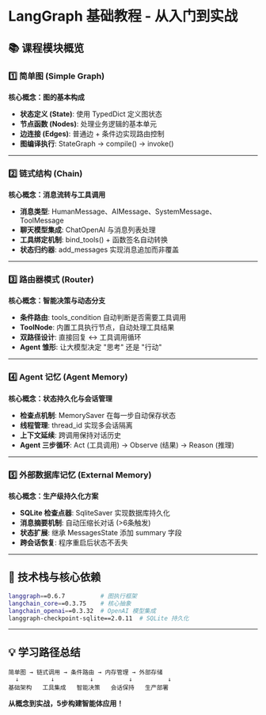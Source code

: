 # LangGraph 基础教程 - 从入门到实战

## 📚 课程模块概览

### 1️⃣ 简单图 (Simple Graph)
**核心概念：图的基本构成**
- **状态定义 (State)**: 使用 TypedDict 定义图状态
- **节点函数 (Nodes)**: 处理业务逻辑的基本单元
- **边连接 (Edges)**: 普通边 + 条件边实现路由控制
- **图编译执行**: StateGraph → compile() → invoke()

---

### 2️⃣ 链式结构 (Chain)
**核心概念：消息流转与工具调用**
- **消息类型**: HumanMessage、AIMessage、SystemMessage、ToolMessage
- **聊天模型集成**: ChatOpenAI 与消息列表处理
- **工具绑定机制**: bind_tools() + 函数签名自动转换
- **状态归约器**: add_messages 实现消息追加而非覆盖

---

### 3️⃣ 路由器模式 (Router)
**核心概念：智能决策与动态分支**
- **条件路由**: tools_condition 自动判断是否需要工具调用
- **ToolNode**: 内置工具执行节点，自动处理工具结果
- **双路径设计**: 直接回复 ↔ 工具调用循环
- **Agent 雏形**: 让大模型决定 "思考" 还是 "行动"

---

### 4️⃣ Agent 记忆 (Agent Memory)
**核心概念：状态持久化与会话管理**
- **检查点机制**: MemorySaver 在每一步自动保存状态
- **线程管理**: thread_id 实现多会话隔离
- **上下文延续**: 跨调用保持对话历史
- **Agent 三步循环**: Act (工具调用) → Observe (结果) → Reason (推理)

---

### 5️⃣ 外部数据库记忆 (External Memory)
**核心概念：生产级持久化方案**
- **SQLite 检查点器**: SqliteSaver 实现数据库持久化
- **消息摘要机制**: 自动压缩长对话 (>6条触发)
- **状态扩展**: 继承 MessagesState 添加 summary 字段
- **跨会话恢复**: 程序重启后状态不丢失

---

## 🎯 技术栈与核心依赖

```bash
langgraph==0.6.7          # 图执行框架
langchain_core==0.3.75    # 核心抽象
langchain_openai==0.3.32  # OpenAI 模型集成
langgraph-checkpoint-sqlite==2.0.11  # SQLite 持久化
```

---

## 💡 学习路径总结

```
简单图 → 链式调用 → 条件路由 → 内存管理 → 外部存储
  ↓         ↓          ↓          ↓          ↓
基础架构   工具集成   智能决策   会话保持   生产部署
```

**从概念到实战，5步构建智能体应用！**

